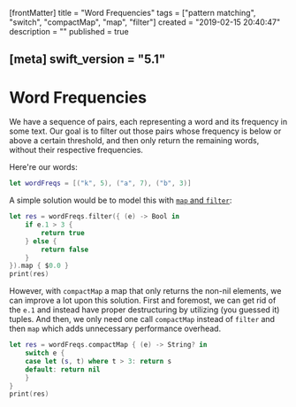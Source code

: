 [frontMatter]
title = "Word Frequencies"
tags = ["pattern matching", "switch", "compactMap", "map", "filter"]
created = "2019-02-15 20:40:47"
description = ""
published = true

[meta]
swift_version = "5.1"
---

# Word Frequencies

We have a sequence of pairs, each representing a word and its frequency
in some text. Our goal is to filter out those pairs whose frequency is
below or above a certain threshold, and then only return the remaining
words, without their respective frequencies.

Here\'re our words:

``` Swift
let wordFreqs = [("k", 5), ("a", 7), ("b", 3)]
```

A simple solution would be to model this with [`map` and `filter`](apv::map-filter-reduce):

``` Swift
let res = wordFreqs.filter({ (e) -> Bool in
    if e.1 > 3 {
        return true
    } else {
        return false
    }
}).map { $0.0 }
print(res)
```

However, with `compactMap` a map that only returns the non-nil elements, we
can improve a lot upon this solution. First and foremost, we can get rid
of the `e.1` and instead have proper destructuring by utilizing (you
guessed it) tuples. And then, we only need one call `compactMap` instead of
`filter` and then `map` which adds unnecessary performance overhead.

``` Swift
let res = wordFreqs.compactMap { (e) -> String? in
    switch e {
    case let (s, t) where t > 3: return s
    default: return nil
    }
}
print(res)
```
